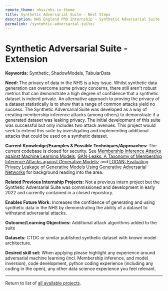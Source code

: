 ```yaml
---
remote_theme: nhsx/nhs-io-theme
title: Synthetic Adversarial Suite - Next Steps
description: NHS England PhD Internship - Synthetic Adversarial Suite - Next Steps
permalink: /syntehtic-adversarial-suite/
---
```


# Synthetic Adversarial Suite - Extension

**Keywords:**  Synthetic, ShadowModels, TabularData

**Need:**  The privacy of data in the NHS is a key issue.  Whilst synthetic data generation can overcome some privacy concerns, there still aren't robust metrics that can demonstrate a high degree of confidence that a synthetic dataset is indeed private.  An alternative approach to proving the privacy of a dataset statistically is to show that a range of common attacks yield no success.  The Synthetic Adversarial Suite was developed as a way of creating membership inference attacks (among others) to demonstrate if a generated dataset was leaking privacy.  The initial development of this suite was successful but only includes two attack avenues.  This project would seek to extend this suite by investigating and implementing additional attacks that could be used on a synthetic dataset.   

**Current Knowledge/Examples & Possible Techniques/Approaches:**  The current codebase is closed for security.  See [Membership Inference Attacks against Machine Learning Models](https://arxiv.org/abs/1610.05820); [GAN-Leaks: A Taxonomy of Membership Inference Attacks against Generative Models](https://arxiv.org/abs/1909.03935); and [LOGAN: Evaluating Privacy Leakage of Generative Models Using Generative Adversarial Networks](https://www.researchgate.net/publication/317061929_LOGAN_Evaluating_Privacy_Leakage_of_Generative_Models_Using_Generative_Adversarial_Networks) for background reading into the area.


**Related Previous Internship Projects:** Not a previous intern project but the Synthetic Adversarial Suite was commissioned and development in early 2022 and currently contained in a closed repoistory.

**Enables Future Work:**  Increases the confidence of generating and using synthetic data in the NHS by demonstrating the ability of a dataset to withstand adversarial attacks.

**Outcome/Learning Objectives:** Additional attack algorithms added to the suite

**Datasets:** CTDC or similar published synthetic dataset with known model architecture.  

**Desired skill set:**  When applying please highlight any experience around adversarial machine learning (incl. Membership inference, and model inversion), code development, python coding experience (including any coding in the open), any other data science experience you feel relevant.


---
Return to list of [all available projects](https://nhsx.github.io/nhsx-internship-projects/).